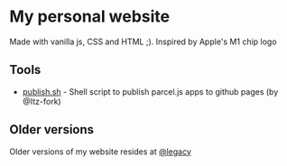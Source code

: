 # My personal website
Made with vanilla js, CSS and HTML ;). Inspired by Apple's M1 chip logo

## Tools
- [publish.sh](/publish.sh) - Shell script to publish parcel.js apps to github pages (by @Itz-fork)

## Older versions
Older versions of my website resides at [@legacy](/@legacy)